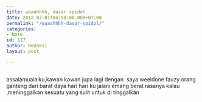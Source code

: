 ```yaml
---
title: waaahhhh, dasar spidol
date: 2012-03-01T04:58:00.000+07:00
permalink: "/waaahhhh-dasar-spidol/"
categories:
- Note
id: 117
author: Redaksi
layout: post

---
```

<figure class="wp-block-image size-large"><img src="https://wildanfauzyart.files.wordpress.com/2012/03/fce36-art-materials-colorful-colors-284082.jpg?w=768" alt="" data-recalc-dims="1" /></figure> 

<p class="has-drop-cap">
  assalamualaiku,kawan kawan jupa lagi dengan  saya weeldone fauzy orang ganteng dari barat daya hari hari ku jalani emang berat rasanya kalau ,meninggalkan sesuatu yang sulit untuk di tinggalkan    
</p>